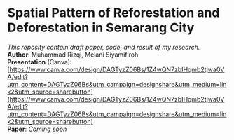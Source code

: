 # Spatial Pattern of Reforestation and Deforestation in Semarang City
*This reposity contain draft paper, code, and result of my research.*   
**Author**: Muhammad Rizqi, Melani Siyamifiroh   
**Presentation** (Canva): [https://www.canva.com/design/DAGTyzZ06Bs/1Z4wQN7zbIHqmb2tjwa0VA/edit?utm_content=DAGTyzZ06Bs&utm_campaign=designshare&utm_medium=link2&utm_source=sharebutton](https://www.canva.com/design/DAGTyzZ06Bs/1Z4wQN7zbIHqmb2tjwa0VA/edit?utm_content=DAGTyzZ06Bs&utm_campaign=designshare&utm_medium=link2&utm_source=sharebutton)   
**Paper**: *Coming soon*
